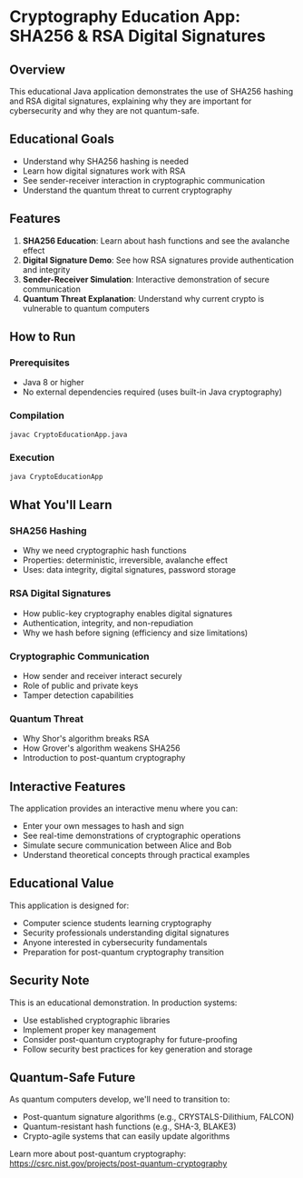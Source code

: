 # Cryptography Education App: SHA256 & RSA Digital Signatures

## Overview
This educational Java application demonstrates the use of SHA256 hashing and RSA digital signatures, explaining why they are important for cybersecurity and why they are not quantum-safe.

## Educational Goals
- Understand why SHA256 hashing is needed
- Learn how digital signatures work with RSA
- See sender-receiver interaction in cryptographic communication
- Understand the quantum threat to current cryptography

## Features
1. **SHA256 Education**: Learn about hash functions and see the avalanche effect
2. **Digital Signature Demo**: See how RSA signatures provide authentication and integrity
3. **Sender-Receiver Simulation**: Interactive demonstration of secure communication
4. **Quantum Threat Explanation**: Understand why current crypto is vulnerable to quantum computers

## How to Run

### Prerequisites
- Java 8 or higher
- No external dependencies required (uses built-in Java cryptography)

### Compilation
```bash
javac CryptoEducationApp.java
```

### Execution
```bash
java CryptoEducationApp
```

## What You'll Learn

### SHA256 Hashing
- Why we need cryptographic hash functions
- Properties: deterministic, irreversible, avalanche effect
- Uses: data integrity, digital signatures, password storage

### RSA Digital Signatures
- How public-key cryptography enables digital signatures
- Authentication, integrity, and non-repudiation
- Why we hash before signing (efficiency and size limitations)

### Cryptographic Communication
- How sender and receiver interact securely
- Role of public and private keys
- Tamper detection capabilities

### Quantum Threat
- Why Shor's algorithm breaks RSA
- How Grover's algorithm weakens SHA256
- Introduction to post-quantum cryptography

## Interactive Features
The application provides an interactive menu where you can:
- Enter your own messages to hash and sign
- See real-time demonstrations of cryptographic operations
- Simulate secure communication between Alice and Bob
- Understand theoretical concepts through practical examples

## Educational Value
This application is designed for:
- Computer science students learning cryptography
- Security professionals understanding digital signatures
- Anyone interested in cybersecurity fundamentals
- Preparation for post-quantum cryptography transition

## Security Note
This is an educational demonstration. In production systems:
- Use established cryptographic libraries
- Implement proper key management
- Consider post-quantum cryptography for future-proofing
- Follow security best practices for key generation and storage

## Quantum-Safe Future
As quantum computers develop, we'll need to transition to:
- Post-quantum signature algorithms (e.g., CRYSTALS-Dilithium, FALCON)
- Quantum-resistant hash functions (e.g., SHA-3, BLAKE3)
- Crypto-agile systems that can easily update algorithms

Learn more about post-quantum cryptography: https://csrc.nist.gov/projects/post-quantum-cryptography
